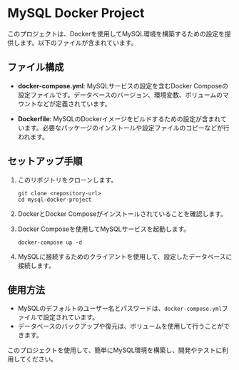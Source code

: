 # MySQL Docker Project

このプロジェクトは、Dockerを使用してMySQL環境を構築するための設定を提供します。以下のファイルが含まれています。

## ファイル構成

- **docker-compose.yml**: MySQLサービスの設定を含むDocker Composeの設定ファイルです。データベースのバージョン、環境変数、ボリュームのマウントなどが定義されています。

- **Dockerfile**: MySQLのDockerイメージをビルドするための設定が含まれています。必要なパッケージのインストールや設定ファイルのコピーなどが行われます。

## セットアップ手順

1. このリポジトリをクローンします。
   ```
   git clone <repository-url>
   cd mysql-docker-project
   ```

2. DockerとDocker Composeがインストールされていることを確認します。

3. Docker Composeを使用してMySQLサービスを起動します。
   ```
   docker-compose up -d
   ```

4. MySQLに接続するためのクライアントを使用して、設定したデータベースに接続します。

## 使用方法

- MySQLのデフォルトのユーザー名とパスワードは、`docker-compose.yml`ファイルで設定されています。
- データベースのバックアップや復元は、ボリュームを使用して行うことができます。

このプロジェクトを使用して、簡単にMySQL環境を構築し、開発やテストに利用してください。